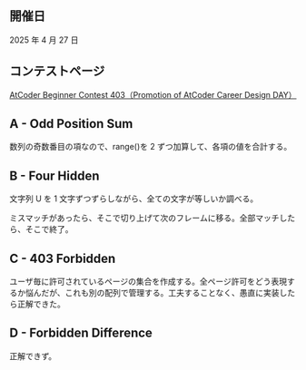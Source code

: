 ## 開催日

2025 年 4 月 27 日

## コンテストページ

[AtCoder Beginner Contest 403（Promotion of AtCoder Career Design DAY）](https://atcoder.jp/contests/abc403)

## A - Odd Position Sum

数列の奇数番目の項なので、range()を 2 ずつ加算して、各項の値を合計する。

## B - Four Hidden

文字列 U を 1 文字ずつずらしながら、全ての文字が等しいか調べる。

ミスマッチがあったら、そこで切り上げて次のフレームに移る。全部マッチしたら、そこで終了。

## C - 403 Forbidden

ユーザ毎に許可されているページの集合を作成する。全ページ許可をどう表現するか悩んだが、これも別の配列で管理する。工夫することなく、愚直に実装したら正解できた。

## D - Forbidden Difference

正解できず。
